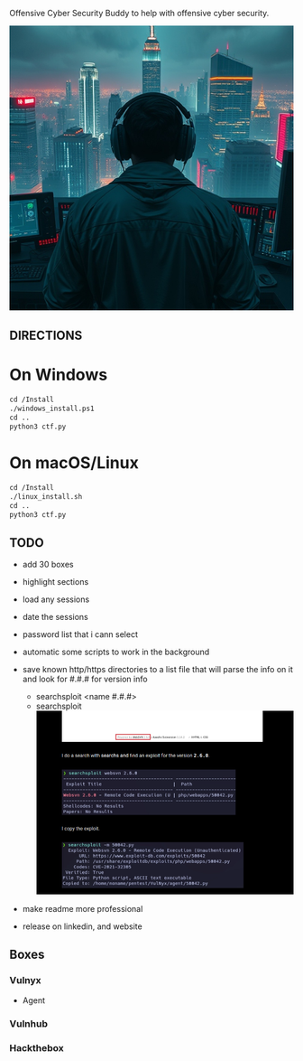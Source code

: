 Offensive Cyber Security Buddy to help with offensive cyber security.


<div align="center">
  <img src="https://github.com/Infinit3i/oco-buddy/blob/44b3feb06ca1ff9fd9bb9f864c17acf474af31e1/Assets/Pictures/Hacker.jpeg" alt="Hacker" width="600">
</div>


## DIRECTIONS


# On Windows
```
cd /Install
./windows_install.ps1
cd ..
python3 ctf.py
```


# On macOS/Linux
```
cd /Install
./linux_install.sh
cd ..
python3 ctf.py
```

## TODO
- add 30 boxes

- highlight sections
- load any sessions
- date the sessions

- password list that i cann select
- automatic some scripts to work in the background
- save known http/https directories to a list file that will parse the info on it and look for <NAME> #.#.# for version info
  - searchsploit <name #.#.#>
  - searchsploit 
  ![alt text](/Assets/Pictures/document_pics/searchsploit.png)


- make readme more professional
- release on linkedin, and website

## Boxes

### Vulnyx
- Agent

### Vulnhub


### Hackthebox